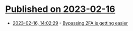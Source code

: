 # [Published on 2023-02-16](index.md)

* [2023-02-16, 14:02:29](https://news.ycombinator.com/item?id=34818703) - [Bypassing 2FA is getting easier](https://zitadel.com/blog/2fa-bypass-attacks)
